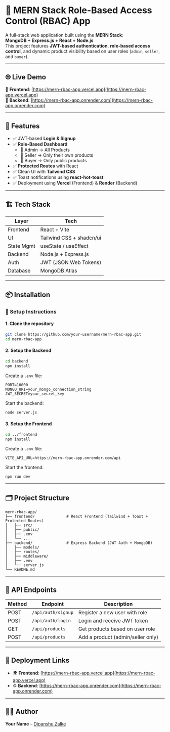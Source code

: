 # 🔐 MERN Stack Role-Based Access Control (RBAC) App

A full-stack web application built using the **MERN Stack**:  
**MongoDB + Express.js + React + Node.js**  
This project features **JWT-based authentication**, **role-based access control**, and dynamic product visibility based on user roles (`admin`, `seller`, and `buyer`).

---

## 🌐 Live Demo

🔗 **Frontend**: [https://mern-rbac-app.vercel.app](https://mern-rbac-app.vercel.app)  
🔗 **Backend**: [https://mern-rbac-app.onrender.com](https://mern-rbac-app.onrender.com)

---

## 🚀 Features

- ✅ JWT-based **Login & Signup**
- ✅ **Role-Based Dashboard**
  - 👑 Admin → All Products
  - 🛒 Seller → Only their own products
  - 👤 Buyer → Only public products
- ✅ **Protected Routes** with React
- ✅ Clean UI with **Tailwind CSS**
- ✅ Toast notifications using **react-hot-toast**
- ✅ Deployment using **Vercel** (Frontend) & **Render** (Backend)

---

## 🏗️ Tech Stack

| Layer      | Tech                     |
|------------|--------------------------|
| Frontend   | React + Vite             |
| UI         | Tailwind CSS + shadcn/ui |
| State Mgmt | useState / useEffect     |
| Backend    | Node.js + Express.js     |
| Auth       | JWT (JSON Web Tokens)    |
| Database   | MongoDB Atlas            |

---

## 📦 Installation

### 🔧 Setup Instructions

#### 1. Clone the repository

```bash
git clone https://github.com/your-username/mern-rbac-app.git
cd mern-rbac-app
```

#### 2. Setup the Backend

```bash
cd backend
npm install
```

Create a `.env` file:

```env
PORT=10000
MONGO_URI=your_mongo_connection_string
JWT_SECRET=your_secret_key
```

Start the backend:

```bash
node server.js
```

#### 3. Setup the Frontend

```bash
cd ../frontend
npm install
```

Create a `.env` file:

```env
VITE_API_URL=https://mern-rbac-app.onrender.com/api
```

Start the frontend:

```bash
npm run dev
```

---

## 🗂️ Project Structure

```
mern-rbac-app/
├── frontend/              # React Frontend (Tailwind + Toast + Protected Routes)
│   ├── src/
│   ├── public/
│   ├── .env
│   └── ...
├── backend/               # Express Backend (JWT Auth + MongoDB)
│   ├── models/
│   ├── routes/
│   ├── middleware/
│   ├── .env
│   └── server.js
└── README.md
```

---

## 🧪 API Endpoints

| Method | Endpoint           | Description                         |
|--------|--------------------|-------------------------------------|
| POST   | `/api/auth/signup` | Register a new user with role       |
| POST   | `/api/auth/login`  | Login and receive JWT token         |
| GET    | `/api/products`    | Get products based on user role     |
| POST   | `/api/products`    | Add a product (admin/seller only)   |

---

## 🔗 Deployment Links

- 🌍 **Frontend**: [https://mern-rbac-app.vercel.app](https://mern-rbac-app.vercel.app)  
- ⚙️ **Backend**: [https://mern-rbac-app.onrender.com](https://mern-rbac-app.onrender.com)

---

## 🙋‍♂️ Author

**Your Name** – [Dipanshu Zalke](dipanshuzalke.xyz)
